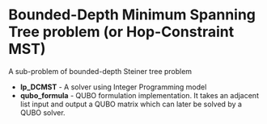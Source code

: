 # Bounded-Depth Minimum Spanning Tree problem (or Hop-Constraint MST)
A sub-problem of bounded-depth Steiner tree problem 
- **lp_DCMST** - A solver using Integer Programming model
- **qubo_formula** - QUBO formulation implementation. It takes an adjacent list input and output a QUBO matrix which can later be solved by a QUBO solver.  